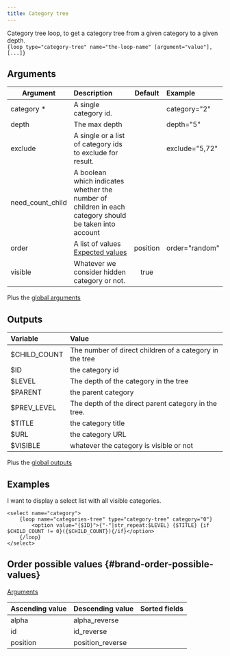 ```yaml
---
title: Category tree
---
```


Category tree loop, to get a category tree from a given category to a given depth.  
`{loop type="category-tree" name="the-loop-name" [argument="value"], [...]}`

## Arguments

| Argument         | Description                                                                                            | Default | Example         |
| ---------------- |:------------------------------------------------------------------------------------------------------ | :-----: | :---------------|
| category *       | A single category id.                                                                                  |         | category="2"    |
| depth            | The max depth                                                                                          |         | depth="5"       |
| exclude          | A single or a list of category ids to exclude for result.                                              |         | exclude="5,72"  |
| need_count_child | A boolean which indicates whether the number of children in each category should be taken into account |         |                 |
| order            | A list of values <br/> [Expected values](#category-order-possible-values)                              | position| order="random"  |
| visible          | Whatever we consider hidden category or not.                                                           | true    |                 |

Plus the [global arguments](./global_arguments)

## Outputs

| Variable            | Value                                                   |
| :------------------ | :------------------------------------------------------ |
| $CHILD_COUNT        | The number of direct children of a category in the tree |
| $ID                 | the category id                                         |
| $LEVEL              | The depth of the category in the tree                   |
| $PARENT             | the parent category                                     |
| $PREV_LEVEL         | The depth of the direct parent category in the tree.    |
| $TITLE              |  the category title                                     |
| $URL                |  the category URL                                       |
| $VISIBLE            |  whatever the category is visible or not                |

Plus the [global outputs](./global_outputs)

## Examples

I want to display a select list with all visible categories.

```smarty
<select name="category">
    {loop name="categories-tree" type="category-tree" category="0"}
        <option value="{$ID}">{"-"|str_repeat:$LEVEL} {$TITLE} {if $CHILD_COUNT != 0}({$CHILD_COUNT}){/if}</option>
    {/loop}
</select>
```

## Order possible values {#brand-order-possible-values}

[Arguments](#brand-arguments)

| Ascending value | Descending value  | Sorted fields                 |
|-----------------|-------------------|:------------------------------|
| alpha           | alpha_reverse     |                               |
| id              | id_reverse        |                               |
| position        | position_reverse  |                               |
